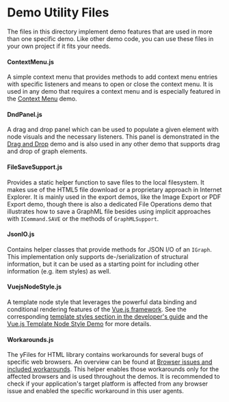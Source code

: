 <!--
 //////////////////////////////////////////////////////////////////////////////
 // @license
 // This file is part of yFiles for HTML 2.5.0.3.
 // Use is subject to license terms.
 //
 // Copyright (c) 2000-2023 by yWorks GmbH, Vor dem Kreuzberg 28,
 // 72070 Tuebingen, Germany. All rights reserved.
 //
 //////////////////////////////////////////////////////////////////////////////
-->
# Demo Utility Files

The files in this directory implement demo features that are used in more than one specific demo. Like other demo code, you can use these files in your own project if it fits your needs.

#### ContextMenu.js

A simple context menu that provides methods to add context menu entries with specific listeners and means to open or close the context menu. It is used in any demo that requires a context menu and is especially featured in the [Context Menu](../input/contextmenu/index.html) demo.

#### DndPanel.js

A drag and drop panel which can be used to populate a given element with node visuals and the necessary listeners. This panel is demonstrated in the [Drag and Drop](../input/draganddrop/index.html) demo and is also used in any other demo that supports drag and drop of graph elements.

#### FileSaveSupport.js

Provides a static helper function to save files to the local filesystem. It makes use of the HTML5 file download or a proprietary approach in Internet Explorer. It is mainly used in the export demos, like the Image Export or PDF Export demo, though there is also a dedicated File Operations demo that illustrates how to save a GraphML file besides using implicit approaches with `ICommand.SAVE` or the methods of `GraphMLSupport`.

#### JsonIO.js

Contains helper classes that provide methods for JSON I/O of an `IGraph`. This implementation only supports de-/serialization of structural information, but it can be used as a starting point for including other information (e.g. item styles) as well.

#### VuejsNodeStyle.js

A template node style that leverages the powerful data binding and conditional rendering features of the [Vue.js framework](https://vuejs.org/v2/guide/index.html). See the corresponding [template styles section in the developer's guide](https://docs.yworks.com/yfileshtml/#/dguide/custom-styles_vuejs-template-styles) and the [Vue.js Template Node Style Demo](../style/vuejstemplatenodestyle/index.html) for more details.

#### Workarounds.js

The yFiles for HTML library contains workarounds for several bugs of specific web browsers. An overview can be found at [Browser issues and included workarounds](https://docs.yworks.com/yfileshtml/#/kb/article/704/Browser_issues_and_included_workarounds). This helper enables those workarounds only for the affected browsers and is used throughout the demos. It is recommended to check if your application's target platform is affected from any browser issue and enabled the specific workaround in this user agents.
